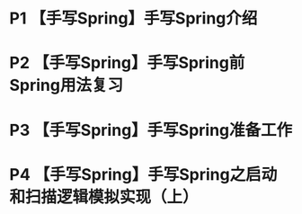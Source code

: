 # P1 【手写Spring】手写Spring介绍
# P2 【手写Spring】手写Spring前Spring用法复习
# P3 【手写Spring】手写Spring准备工作
# P4 【手写Spring】手写Spring之启动和扫描逻辑模拟实现（上）